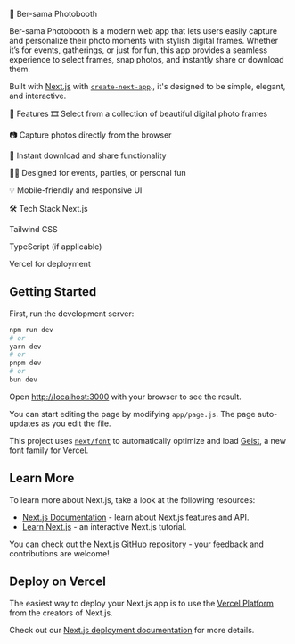 📸 Ber-sama Photobooth

Ber-sama Photobooth is a modern web app that lets users easily capture and personalize their photo moments with stylish digital frames. Whether it’s for events, gatherings, or just for fun, this app provides a seamless experience to select frames, snap photos, and instantly share or download them.

Built with [Next.js](https://nextjs.org) with [`create-next-app`](https://github.com/vercel/next.js/tree/canary/packages/create-next-app)., it's designed to be simple, elegant, and interactive.

🚀 Features
🎞️ Select from a collection of beautiful digital photo frames

📷 Capture photos directly from the browser

💾 Instant download and share functionality

🧑‍🎨 Designed for events, parties, or personal fun

💡 Mobile-friendly and responsive UI

🛠️ Tech Stack
Next.js

Tailwind CSS

TypeScript (if applicable)

Vercel for deployment

## Getting Started

First, run the development server:

```bash
npm run dev
# or
yarn dev
# or
pnpm dev
# or
bun dev
```

Open [http://localhost:3000](http://localhost:3000) with your browser to see the result.

You can start editing the page by modifying `app/page.js`. The page auto-updates as you edit the file.

This project uses [`next/font`](https://nextjs.org/docs/app/building-your-application/optimizing/fonts) to automatically optimize and load [Geist](https://vercel.com/font), a new font family for Vercel.

## Learn More

To learn more about Next.js, take a look at the following resources:

- [Next.js Documentation](https://nextjs.org/docs) - learn about Next.js features and API.
- [Learn Next.js](https://nextjs.org/learn) - an interactive Next.js tutorial.

You can check out [the Next.js GitHub repository](https://github.com/vercel/next.js) - your feedback and contributions are welcome!

## Deploy on Vercel

The easiest way to deploy your Next.js app is to use the [Vercel Platform](https://vercel.com/new?utm_medium=default-template&filter=next.js&utm_source=create-next-app&utm_campaign=create-next-app-readme) from the creators of Next.js.

Check out our [Next.js deployment documentation](https://nextjs.org/docs/app/building-your-application/deploying) for more details.
